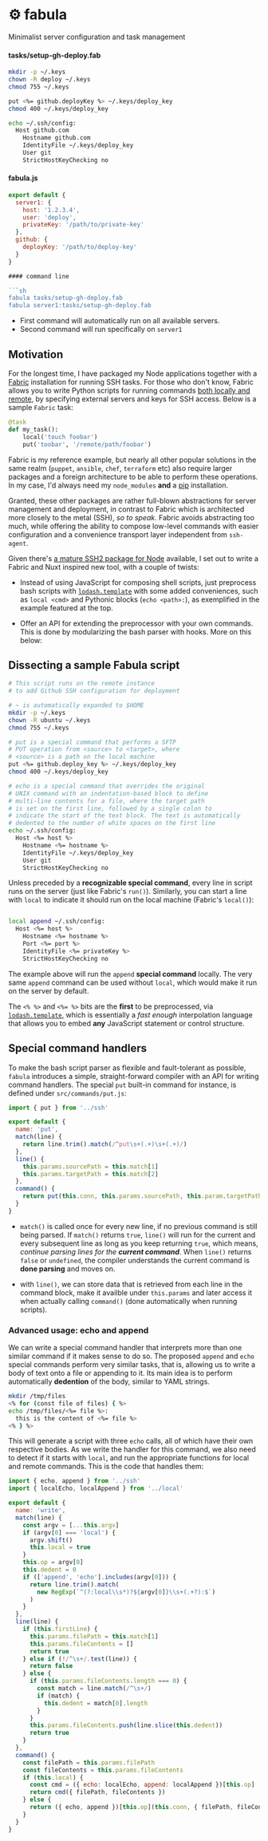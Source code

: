 <p align="center">
  <h1>⚙ fabula</h1>
  <span>Minimalist server configuration and task management</span>
</p>

#### **tasks/setup-gh-deploy.fab**

```sh
mkdir -p ~/.keys
chown -R deploy ~/.keys
chmod 755 ~/.keys

put <%= github.deployKey %> ~/.keys/deploy_key
chmod 400 ~/.keys/deploy_key

echo ~/.ssh/config:
  Host github.com
    Hostname github.com
    IdentityFile ~/.keys/deploy_key
    User git
    StrictHostKeyChecking no
 ```

#### **fabula.js**

```js
export default {
  server1: {
  	host: '1.2.3.4',
  	user: 'deploy',
  	privateKey: '/path/to/private-key'
  },
  github: {
  	deployKey: '/path/to/deploy-key'
  }
}

#### command line

```sh
fabula tasks/setup-gh-deploy.fab
fabula server1:tasks/setup-gh-deploy.fab
```

- First command will automatically run on all available servers.
- Second command will run specifically on `server1`

## Motivation

For the longest time, I have packaged my Node applications together with a 
[Fabric](https://www.fabfile.org/) installation for running SSH tasks. For 
those who don't know, Fabric allows you to write Python scripts for running 
commands [both locally and remote][fabric-ops], by specifying external servers 
and keys for SSH access. Below is a sample `Fabric` task:

[fabric-ops]: http://docs.fabfile.org/en/1.14/api/core/operations.html

```py
@task
def my_task():
    local('touch foobar')
    put('toobar', '/remote/path/foobar')
```

Fabric is my reference example, but nearly all other popular solutions in the 
same realm (`puppet`, `ansible`, `chef`, `terraform` etc) also require larger 
packages and a foreign architecture to be able to perform these operations. In
my case, I'd always need my `node_modules` **and** a [pip][pip] installation.

[pip]: https://pypi.org/project/pip/

Granted, these other packages are rather full-blown abstractions for server 
management and deployment, in contrast to Fabric which is architected more 
closely to the metal (SSH), _so to speak_. Fabric avoids abstracting too much, 
while offering the ability to compose low-level commands with easier 
configuration and a convenience transport layer independent from `ssh-agent`.

Given there's [a mature SSH2 package for Node][ssh2] available, I set out to 
write a Fabric and Nuxt inspired new tool, with a couple of twists:

[ssh2]: https://github.com/mscdex/ssh2

- Instead of using JavaScript for composing shell scripts, just preprocess bash
  scripts with [`lodash.template`][template] with some added conveniences, such 
  as `local <cmd>` and Pythonic blocks (`echo <path>:`), as exemplified in the
  example featured at the top.

- Offer an API for extending the preprocessor with your own commands. This is
  done by modularizing the bash parser with hooks. More on this below:

## Dissecting a sample Fabula script

```sh
# This script runs on the remote instance
# to add Github SSH configuration for deployment

# ~ is automatically expanded to $HOME
mkdir -p ~/.keys
chown -R ubuntu ~/.keys
chmod 755 ~/.keys

# put is a special command that performs a SFTP
# PUT operation from <source> to <target>, where
# <source> is a path on the local machine
put <%= github.deploy_key %> ~/.keys/deploy_key
chmod 400 ~/.keys/deploy_key

# echo is a special command that overrides the original 
# UNIX command with an indentation-based block to define 
# multi-line contents for a file, where the target path 
# is set on the first line, followed by a single colon to 
# indicate the start of the text block. The text is automatically 
# dedented to the number of white spaces on the first line
echo ~/.ssh/config:
  Host <%= host %>
    Hostname <%= hostname %>
    IdentityFile ~/.keys/deploy_key
    User git
    StrictHostKeyChecking no
```

Unless preceded by a **recognizable special command**, every line in script runs
on the server (just like Fabric's `run()`). Similarly, you can start a line with
`local` to indicate it should run on the local machine (Fabric's `local()`):

```sh

local append ~/.ssh/config:
  Host <%= host %>
    Hostname <%= hostname %>
    Port <%= port %>
    IdentityFile <%= privateKey %>
    StrictHostKeyChecking no
 ```

The example above will run the `append` **special command** locally. The very 
same `append` command can be used without `local`, which would make it run on 
the server by default.

The `<% %>` and `<%= %>` bits are the **first** to be preprocessed, via 
[`lodash.template`][template], which is essentially a _fast enough_ 
interpolation language that allows you to embed **any** JavaScript statement 
or control structure.

[template]: https://lodash.com/docs/4.17.11#template

## Special command handlers

To make the bash script parser as flexible and fault-tolerant as possible, 
`fabula` introduces a simple, straight-forward compiler with an API for writing 
command handlers. The special `put` built-in command for instance, is 
defined under `src/commands/put.js`:

```js
import { put } from '../ssh'

export default {
  name: 'put',
  match(line) {
    return line.trim().match(/^put\s+(.+)\s+(.+)/)
  },
  line() {
    this.params.sourcePath = this.match[1]
    this.params.targetPath = this.match[2]
  },
  command() {
    return put(this.conn, this.params.sourcePath, this.param.targetPath)
  }
}
```

- `match()` is called once for every new line, if no previous command is still 
  being parsed. If `match()` returns `true`, `line()` will run for the current 
  and every subsequent line as long as you keep returning `true`, which means,
  _continue parsing lines for the **current command**_. When `line()` returns 
  `false` or `undefined`, the compiler understands the current command is 
  **done parsing** and moves on.

- with `line()`, we can store data that is retrieved from each line in the 
  command block, make it availble under `this.params` and later access it when 
  actually calling `command()` (done automatically when running scripts).

### Advanced usage: echo and append

We can write a special command handler that interprets more than one similar 
command if it makes sense to do so. The proposed `append` and `echo` special 
commands perform very similar tasks, that is, allowing us to write a body of
text onto a file or appending to it. Its main idea is to perform automatically
**dedention** of the body, similar to YAML strings.

```sh
mkdir /tmp/files
<% for (const file of files) { %>
echo /tmp/files/<%= file %>:
  this is the content of <%= file %>
<% } %>
```

This will generate a script with three `echo` calls, all of which have their own respective bodies. As we write the handler for this command,  we also need to 
detect if it starts with `local`, and run the appropriate functions for local 
and remote commands. This is the code that handles them:

```js
import { echo, append } from '../ssh'
import { localEcho, localAppend } from '../local'

export default {
  name: 'write',
  match(line) {
    const argv = [...this.argv]
    if (argv[0] === 'local') {
      argv.shift()
      this.local = true
    }
    this.op = argv[0]
    this.dedent = 0
    if (['append', 'echo'].includes(argv[0])) {
      return line.trim().match(
        new RegExp(`^(?:local\\s*)?${argv[0]}\\s+(.+?):$`)
      )
    }
  },
  line(line) {
    if (this.firstLine) {
      this.params.filePath = this.match[1]
      this.params.fileContents = []
      return true
    } else if (!/^\s+/.test(line)) {
      return false
    } else {
      if (this.params.fileContents.length === 0) {
        const match = line.match(/^\s+/)
        if (match) {
          this.dedent = match[0].length
        }
      }
      this.params.fileContents.push(line.slice(this.dedent))
      return true
    }
  },
  command() {
    const filePath = this.params.filePath
    const fileContents = this.params.fileContents
    if (this.local) {
      const cmd = ({ echo: localEcho, append: localAppend })[this.op]
      return cmd({ filePath, fileContents })
    } else {
      return ({ echo, append })[this.op](this.conn, { filePath, fileContents })
    }
  }
}
```
